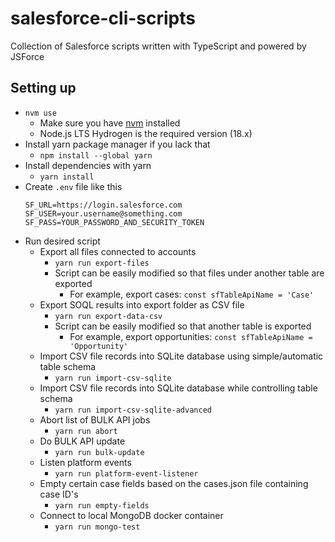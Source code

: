 # salesforce-cli-scripts

Collection of Salesforce scripts written with TypeScript and powered by JSForce

## Setting up

- `nvm use`
  - Make sure you have [nvm](https://github.com/nvm-sh/nvm/blob/master/README.md) installed
  - Node.js LTS Hydrogen is the required version (18.x)
- Install yarn package manager if you lack that
  - `npm install --global yarn`
- Install dependencies with yarn
  - `yarn install`
- Create `.env` file like this
  ```
  SF_URL=https://login.salesforce.com
  SF_USER=your.username@something.com
  SF_PASS=YOUR_PASSWORD_AND_SECURITY_TOKEN
  ```
- Run desired script
  - Export all files connected to accounts
    - `yarn run export-files`
    - Script can be easily modified so that files under another table are exported
      - For example, export cases: `const sfTableApiName = 'Case'`
  - Export SOQL results into export folder as CSV file
    - `yarn run export-data-csv`
    - Script can be easily modified so that another table is exported
      - For example, export opportunities: `const sfTableApiName = 'Opportunity'`
  - Import CSV file records into SQLite database using simple/automatic table schema
    - `yarn run import-csv-sqlite`
  - Import CSV file records into SQLite database while controlling table schema
    - `yarn run import-csv-sqlite-advanced`
  - Abort list of BULK API jobs
    - `yarn run abort`
  - Do BULK API update
    - `yarn run bulk-update`
  - Listen platform events
    - `yarn run platform-event-listener`
  - Empty certain case fields based on the cases.json file containing case ID's
    - `yarn run empty-fields`
  - Connect to local MongoDB docker container
    - `yarn run mongo-test`
